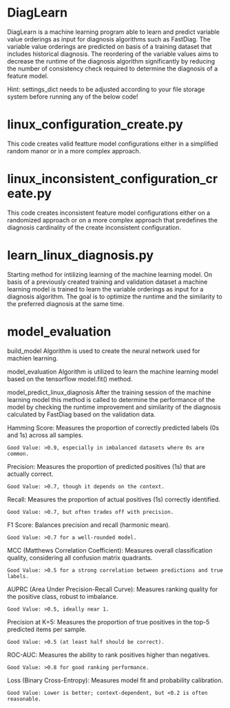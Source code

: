 # DiagLearn

DiagLearn is a machine learning program able to learn and predict variable value orderings as input for diagnosis algorithms such as FastDiag. The variable value orderings are predicted on basis of a training dataset that includes historical diagnosis. The reordering of the variable values aims to decrease the runtime of the diagnosis algorithm significantly by reducing the number of consistency check required to determine the diagnosis of a feature model.

Hint: settings_dict needs to be adjusted according to your file storage system before running any of the below code!

# linux_configuration_create.py
This code creates valid featture model configurations either in a simplified random manor or in a more complex approach.

# linux_inconsistent_configuration_create.py
This code creates inconsistent feature model configurations either on a randomized approach or on a more complex approach that predefines the diagnosis cardinality of the create inconsistent configuration.

# learn_linux_diagnosis.py
Starting method for intilizing learning of the machine learning model. On basis of a previously created training and validation dataset a machine learning model is trained to learn the variable orderings as input for a diagnosis algorithm. The goal is to optimize the runtime and the similarity to the preferred diagnosis at the same time.

# model_evaluation
build_model Algorithm is used to create the neural network used for machien learning.

model_evaluation Algorithm is utilized to learn the machine learning model based on the tensorflow model.fit() method.

model_predict_linux_diagnosis After the training session of the machine learning model this method is called to determine the performance of the model by checking the runtime improvement and similarity of the diagnosis calculated by FastDiag based on the validation data. 




Hamming Score: Measures the proportion of correctly predicted labels (0s and 1s) across all samples.

    Good Value: >0.9, especially in imbalanced datasets where 0s are common.

Precision: Measures the proportion of predicted positives (1s) that are actually correct.

    Good Value: >0.7, though it depends on the context.

Recall: Measures the proportion of actual positives (1s) correctly identified.

    Good Value: >0.7, but often trades off with precision.

F1 Score: Balances precision and recall (harmonic mean).

    Good Value: >0.7 for a well-rounded model.

MCC (Matthews Correlation Coefficient): Measures overall classification quality, considering all confusion matrix quadrants.

    Good Value: >0.5 for a strong correlation between predictions and true labels.

AUPRC (Area Under Precision-Recall Curve): Measures ranking quality for the positive class, robust to imbalance.

    Good Value: >0.5, ideally near 1.

Precision at K=5: Measures the proportion of true positives in the top-5 predicted items per sample.

    Good Value: >0.5 (at least half should be correct).

ROC-AUC: Measures the ability to rank positives higher than negatives.

    Good Value: >0.8 for good ranking performance.

Loss (Binary Cross-Entropy): Measures model fit and probability calibration.

    Good Value: Lower is better; context-dependent, but <0.2 is often reasonable.